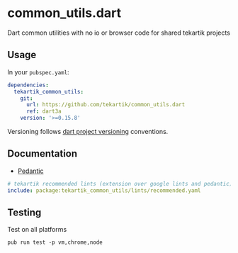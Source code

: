 # common_utils.dart

Dart common utilities with no io or browser code for shared tekartik projects

## Usage

In your `pubspec.yaml`:

```yaml
dependencies:
  tekartik_common_utils:
    git:
      url: https://github.com/tekartik/common_utils.dart
      ref: dart3a
    version: '>=0.15.8'
```

Versioning follows [dart project versioning](https://github.com/tekartik/common.dart/blob/main/doc/tekartik_versioning.md) conventions.

## Documentation

* [Pedantic](https://github.com/tekartik/common_utils.dart/blob/master/doc/pedantic.md)

```yaml
# tekartik recommended lints (extension over google lints and pedantic)
include: package:tekartik_common_utils/lints/recommended.yaml
```
## Testing

Test on all platforms

    pub run test -p vm,chrome,node